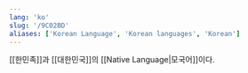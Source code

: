 ```yaml
---
lang: 'ko'
slug: '/9C02BD'
aliases: ['Korean Language', 'Korean languages', 'Korean']
---
```


[[한민족]]과 [[대한민국]]의 [[Native Language|모국어]]이다.
